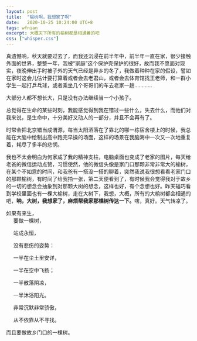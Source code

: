 ```yaml
---
layout: post
title:  "榆树啊，我想家了啊"
date:   2020-10-25 10:24:00 UTC+8
tags: wfnian
excerpt: 大概天下所有的榆树都是相通着的吧
css: ["whisper.css"]
---
```


  
真遗憾呐，秋天就要过去了，而我还沉浸在前半年中，前半年一直在家，很少接触外面的世界，整整一年，我被“家庭”这个保护壳保护的很好，故而我不愿面对现实，夜晚伸出手时被子外的天气已经是异乡的冬了，我做着种种在家的假设，譬如在家时这会儿估计要打算着或者会去老君山，或者会去体育馆找王老师，和一群小学生一起打乒乓球，或者乘坐几个哥哥们的车去老家一趟…………   


大部分人都不想长大，只是没有办法继续当一个小孩子。  

  
总觉得在生命的某些时刻，我能感觉得到我在错过一些什么，失去什么，而他们对我来说，是生命中，十分美好又动人的一部分，并且不会再有了。   


时常会把北京错当成渭源，每当太阳洒落在了靠北的哪一栋宿舍楼上的时候，我总能在大脑中绘制出高中跑完早操的场面，这样的场景在我脑海中一次又一次地重复着，耗尽了多半的悲悯。   


我也不太会明白为何家成了我的精神支柱，电脑桌面也变成了老家的图片，每天给老爸的微信运动点赞，习惯使然，他的微信头像是家门口那颗非常非常大的榆树，在某个不如意的时间，和我爸有一搭没一搭的聊着，突然我说我很想看看老家门口的那颗榆树，有时间了给我拍一张，第二天便看到了，有时候我会觉得我对于故乡的一切的想念会抽象到对那颗大树的想念，这样也好，有个念想也好。昨天碰巧看到学校里面也有一棵大榆树，走在大树下，我想，大概，所有的大榆树都会相通的吧，<b>呐，大树，我想家了，麻烦帮我家那棵树传达一下。</b>嗐，真好。天气转凉了。


<p class="pp">如果有来生，<br>
&nbsp;&nbsp;&nbsp;&nbsp;&nbsp;要做一棵树，  <br>

&nbsp;&nbsp;&nbsp;&nbsp;&nbsp;站成永恒，  <br>

&nbsp;&nbsp;&nbsp;&nbsp;&nbsp;没有悲伤的姿势：  <br>

&nbsp;&nbsp;&nbsp;&nbsp;&nbsp;一半在尘土里安详，  <br>

&nbsp;&nbsp;&nbsp;&nbsp;&nbsp;一半在空中飞扬；  <br>

&nbsp;&nbsp;&nbsp;&nbsp;&nbsp;一半散落阴凉，  <br>

&nbsp;&nbsp;&nbsp;&nbsp;&nbsp;一半沐浴阳光。  <br>
 
&nbsp;&nbsp;&nbsp;&nbsp;&nbsp;非常沉默非常骄傲， <br> 

&nbsp;&nbsp;&nbsp;&nbsp;&nbsp;从不依靠从不寻找。</p>   

  
而且要做故乡门口的一棵树。